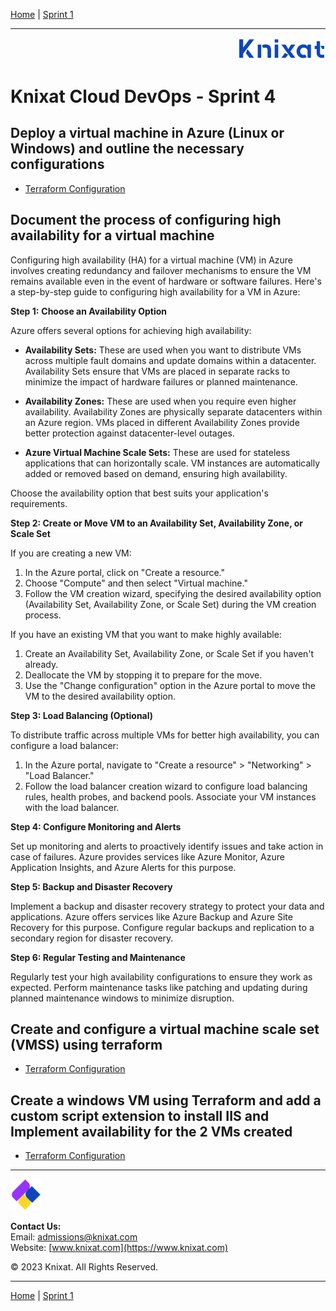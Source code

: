 [Home](../README.md) | [Sprint 1](README.md)

---

<p align="right">
    <img src="../.assets/logo-02.png" width="140x" />
</p>

# Knixat Cloud DevOps - Sprint 4

## Deploy a virtual machine in Azure (Linux or Windows) and outline the necessary configurations
- [Terraform Configuration](../.assets/sprint-4/terraform%20configurations/Deploy%20A%20VM/)

## Document the process of configuring high availability for a virtual machine
Configuring high availability (HA) for a virtual machine (VM) in Azure involves creating redundancy and failover mechanisms to ensure the VM remains available even in the event of hardware or software failures. Here's a step-by-step guide to configuring high availability for a VM in Azure:

**Step 1:** **Choose an Availability Option**

Azure offers several options for achieving high availability:

- **Availability Sets:** These are used when you want to distribute VMs across multiple fault domains and update domains within a datacenter. Availability Sets ensure that VMs are placed in separate racks to minimize the impact of hardware failures or planned maintenance.

- **Availability Zones:** These are used when you require even higher availability. Availability Zones are physically separate datacenters within an Azure region. VMs placed in different Availability Zones provide better protection against datacenter-level outages.

- **Azure Virtual Machine Scale Sets:** These are used for stateless applications that can horizontally scale. VM instances are automatically added or removed based on demand, ensuring high availability.

Choose the availability option that best suits your application's requirements.

**Step 2: Create or Move VM to an Availability Set, Availability Zone, or Scale Set**

If you are creating a new VM:

1. In the Azure portal, click on "Create a resource."
2. Choose "Compute" and then select "Virtual machine."
3. Follow the VM creation wizard, specifying the desired availability option (Availability Set, Availability Zone, or Scale Set) during the VM creation process.

If you have an existing VM that you want to make highly available:

1. Create an Availability Set, Availability Zone, or Scale Set if you haven't already.
2. Deallocate the VM by stopping it to prepare for the move.
3. Use the "Change configuration" option in the Azure portal to move the VM to the desired availability option.

**Step 3: Load Balancing (Optional)**

To distribute traffic across multiple VMs for better high availability, you can configure a load balancer:

1. In the Azure portal, navigate to "Create a resource" > "Networking" > "Load Balancer."
2. Follow the load balancer creation wizard to configure load balancing rules, health probes, and backend pools. Associate your VM instances with the load balancer.

**Step 4: Configure Monitoring and Alerts**

Set up monitoring and alerts to proactively identify issues and take action in case of failures. Azure provides services like Azure Monitor, Azure Application Insights, and Azure Alerts for this purpose.

**Step 5: Backup and Disaster Recovery**

Implement a backup and disaster recovery strategy to protect your data and applications. Azure offers services like Azure Backup and Azure Site Recovery for this purpose. Configure regular backups and replication to a secondary region for disaster recovery.

**Step 6: Regular Testing and Maintenance**

Regularly test your high availability configurations to ensure they work as expected. Perform maintenance tasks like patching and updating during planned maintenance windows to minimize disruption.

## Create and configure a virtual machine scale set (VMSS) using terraform

- [Terraform Configuration](../.assets/sprint-4/terraform%20configurations/Create%20VMSS/)

## Create a windows VM using Terraform and add a custom script extension to install IIS and Implement availability for the 2 VMs created

- [Terraform Configuration](../.assets/sprint-4/terraform%20configurations/Linux%20and%20Windows%20Availability/)

---

<p align="left">
    <img src="../.assets/logo-03.png" width="50x" />
</p>

**Contact Us:**  
Email: [admissions@knixat.com](mailto:admissions@email.com)  
Website: [www.knixat.com](https://www.knixat.com)

&copy; 2023 Knixat. All Rights Reserved.

---

[Home](../README.md) | [Sprint 1](README.md)
